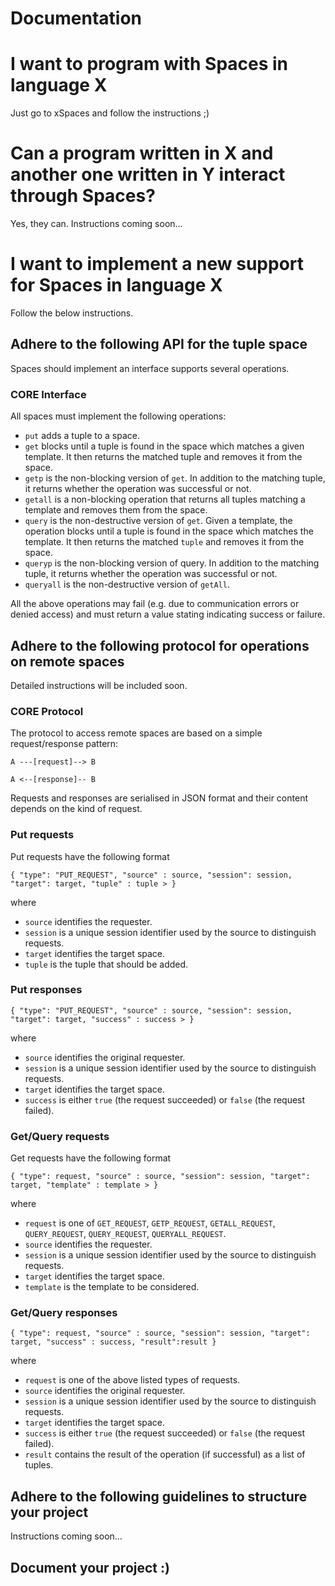 # Documentation

# I want to program with Spaces in language X
Just go to xSpaces and follow the instructions ;)

# Can a program written in X and another one written in Y interact through Spaces?
Yes, they can. Instructions coming soon...

# I want to implement a new support for Spaces in language X
Follow the below instructions.
## Adhere to the following API for the tuple space
Spaces should implement an interface supports several operations.

### CORE Interface
All spaces must implement the following operations:
- `put` adds a tuple to a space. 
- `get` blocks until a tuple is found in the space which matches a given template. It then returns the matched tuple and removes it from the space. 
- `getp` is the non-blocking version of `get`. In addition to the matching tuple, it returns whether the operation was successful or not.
- `getall` is a non-blocking operation that returns all tuples matching a template and removes them from the space.
- `query` is the non-destructive version of `get`. Given a template, the operation blocks until a tuple is found in the space which matches the template. It then returns the matched `tuple` and removes it from the space. 
- `queryp` is the non-blocking version of query. In addition to the matching tuple, it returns whether the operation was successful or not.
- `queryall` is the non-destructive version of `getAll`.

All the above operations may fail (e.g. due to communication errors or denied access) and must return a value stating indicating success or failure.

## Adhere to the following protocol for operations on remote spaces

Detailed instructions will be included soon. 

### CORE Protocol

The protocol to access remote spaces are based on a simple request/response pattern:

  `A ---[request]--> B`

  `A <--[response]-- B`

Requests and responses are serialised in JSON format and their content depends on the kind of request.

### Put requests

Put requests have the following format

`{ "type": "PUT_REQUEST", "source" : source, "session": session, "target": target, "tuple" : tuple > }`

where 
- `source` identifies the requester.
- `session` is a unique session identifier used by the source to distinguish requests.
- `target` identifies the target space.
- `tuple` is the tuple that should be added.

### Put responses

`{ "type": "PUT_REQUEST", "source" : source, "session": session, "target": target, "success" : success > }`

where 
- `source` identifies the original requester.
- `session` is a unique session identifier used by the source to distinguish requests.
- `target` identifies the target space.
- `success` is either `true` (the request succeeded) or `false` (the request failed).

### Get/Query requests

Get requests have the following format

`{ "type": request, "source" : source, "session": session, "target": target, "template" : template > }`

where 
- `request` is one of `GET_REQUEST`, `GETP_REQUEST`, `GETALL_REQUEST`, `QUERY_REQUEST`, `QUERY_REQUEST`, `QUERYALL_REQUEST`.
- `source` identifies the requester.
- `session` is a unique session identifier used by the source to distinguish requests.
- `target` identifies the target space.
- `template` is the template to be considered.

### Get/Query  responses

`{ "type": request, "source" : source, "session": session, "target": target, "success" : success, "result":result }`

where 
- `request` is one of the above listed types of requests.
- `source` identifies the original requester.
- `session` is a unique session identifier used by the source to distinguish requests.
- `target` identifies the target space.
- `success` is either `true` (the request succeeded) or `false` (the request failed).
- `result` contains the result of the operation (if successful) as a list of tuples.

## Adhere to the following guidelines to structure your project
Instructions coming soon...

## Document your project :)
